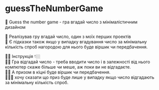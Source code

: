 # guessTheNumberGame
🦹 Guess the number game - гра вгадай число з мінімалістичним дизайном <br>

🧢 Реалізував гру вгадай число, один з моїх перших проектів <br>
🧶 Є підказки також якщо у випадку вгадування число за мінімальну кількість спроб нагородою для нього буде віршик чи передбачення. <br>

🙌🏼 Інструкція 👇🏼 <br>
🕺🏻 Гра відгадай число - треба вводити число і в залежності від нього компютер скаже більше чи меше, аж поки ви не відгадаєте.<br> 
💃🏻 А призом в кіцні буде віршик чи передбачення.  <br>
🧝🏻‍♂️ хочу сказати що приз буде лише у випадку якщо число відгадають за мінімальну кількість спроб. <br>
